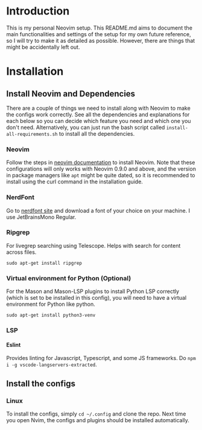 # Introduction
This is my personal Neovim setup. This README.md aims to document the main functionalities and settings of the setup for my own future reference, so I will try to make it as detailed as possible. However, there are things that might be accidentally left out.

# Installation
## Install Neovim and Dependencies
There are a couple of things we need to install along with Neovim to make the configs work correctly. See all the dependencies and explanations for each below so you can decide which feature you need and which one you don't need. Alternatively, you can just run the bash script called `install-all-requirements.sh` to install all the dependencies.

### Neovim
Follow the steps in [neovim documentation](https://github.com/neovim/neovim/blob/master/INSTALL.md) to install Neovim. Note that these configurations will only works with Neovim 0.9.0 and above, and the version in package managers like `apt` might be quite dated, so it is recommended to install using the curl command in the installation guide.

### NerdFont
Go to [nerdfont site]([url](https://www.nerdfonts.com/font-downloads)) and download a font of your choice on your machine. I use JetBrainsMono Regular.

### Ripgrep
For livegrep searching using Telescope. Helps with search for content across files.

`sudo apt-get install ripgrep`

### Virtual environment for Python (Optional)
For the Mason and Mason-LSP plugins to install Python LSP correctly (which is set to be installed in this config), you will need to have a virtual environment for Python like python.

`sudo apt-get install python3-venv`

### LSP
#### Eslint
Provides linting for Javascript, Typescript, and some JS frameworks. Do `npm i -g vscode-langservers-extracted`.


## Install the configs
### Linux
To install the configs, simply `cd ~/.config` and clone the repo. Next time you open Nvim, the configs and plugins should be installed automatically.
